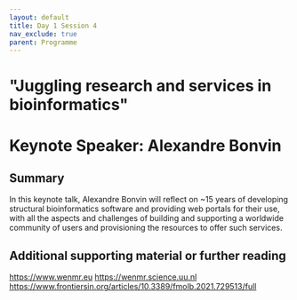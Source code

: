 ```yaml
---
layout: default
title: Day 1 Session 4
nav_exclude: true
parent: Programme
---
```


# "Juggling research and services in bioinformatics"
# Keynote Speaker: Alexandre Bonvin

## Summary
In this keynote talk, Alexandre Bonvin will reflect on ~15 years of developing structural bioinformatics software and providing web portals for their use, with all the aspects and challenges of building and supporting a worldwide community of users and provisioning the resources to offer such services. 

 <!-- ## Resources:
 - Slides -->

## Additional supporting material or further reading
https://www.wenmr.eu
https://wenmr.science.uu.nl
https://www.frontiersin.org/articles/10.3389/fmolb.2021.729513/full

